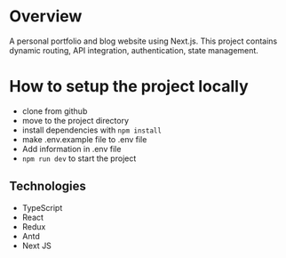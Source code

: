 # Overview

A personal portfolio and blog website using Next.js. This project contains dynamic routing, API integration, authentication, state management.

# How to setup the project locally
- clone from github
- move to the project directory
- install dependencies with `npm install`
- make .env.example file to .env file
- Add information in .env file
- `npm run dev` to start the project


## Technologies

- TypeScript
- React
- Redux
- Antd
- Next JS